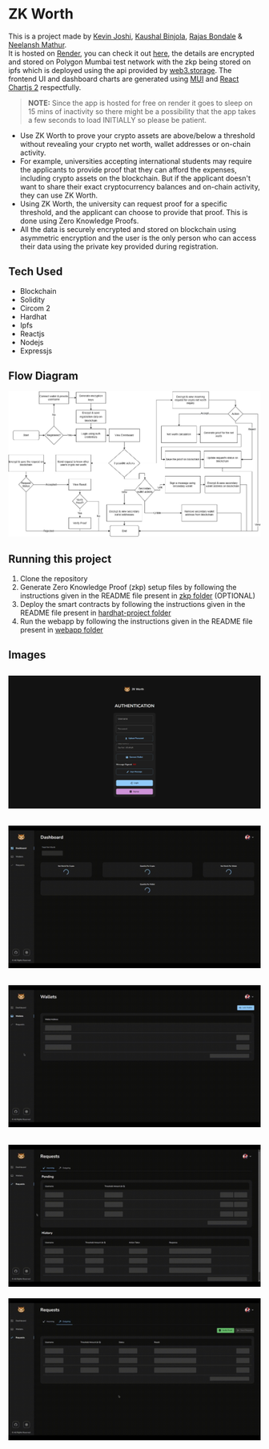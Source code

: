 # ZK Worth

This is a project made by [Kevin Joshi](https://github.com/KevinJ-hub), [Kaushal Binjola](https://github.com/KaushalBinjola), [Rajas Bondale](https://github.com/Rajas-B) & [Neelansh Mathur](https://github.com/neelansh15).  
It is hosted on [Render](https://render.com/), you can check it out [here](https://zk-worth.onrender.com/), the details are encrypted and stored on Polygon Mumbai test network with the zkp being stored on ipfs which is deployed using the api provided by [web3.storage](https://web3.storage/). The frontend UI and dashboard charts are generated using [MUI](https://mui.com/) and [React Chartjs 2](https://react-chartjs-2.js.org/) respectfully.  

> **NOTE:** Since the app is hosted for free on render it goes to sleep on 15 mins of inactivity so there might be a possibility that the app takes a few seconds to load INITIALLY so please be patient.  

- Use ZK Worth to prove your crypto assets are above/below a threshold without revealing your crypto net worth, wallet addresses or on-chain activity.
- For example, universities accepting international students may require the applicants to provide proof that they can afford the expenses, including crypto assets on the blockchain. But if the applicant doesn't want to share their exact cryptocurrency balances and on-chain activity, they can use ZK Worth.
- Using ZK Worth, the university can request proof for a specific threshold, and the applicant can choose to provide that proof. This is done using Zero Knowledge Proofs.
- All the data is securely encrypted and stored on blockchain using asymmetric encryption and the user is the only person who can access their data using the private key provided during registration.  

## Tech Used

- Blockchain
- Solidity
- Circom 2
- Hardhat
- Ipfs
- Reactjs
- Nodejs
- Expressjs

## Flow Diagram

![Flow Diagram](screenshots/flowDiagram.jpg)

## Running this project

1. Clone the repository
2. Generate Zero Knowledge Proof (zkp) setup files by following the instructions given in the README file present in [zkp folder](zkp/) (OPTIONAL)
3. Deploy the smart contracts by following the instructions given in the README file present in [hardhat-project folder](hardhat-project/)
4. Run the webapp by following the instructions given in the README file present in [webapp folder](webapp/)

## Images

![Login Page](screenshots/login.png)
---

![Dashboard GIF](screenshots/dashboard.gif)
---

![Wallets Page](screenshots/wallets.gif)
---

![Incoming Requests Page](screenshots/incomingRequests.gif)
---

![Outgoing Requests Page](screenshots/outgoingRequests.gif)
